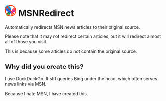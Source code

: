 # <img src="https://raw.githubusercontent.com/pr0xim1ty/msnredirect/refs/heads/main/msnredirect.png" width="36"/> MSNRedirect
Automatically redirects MSN news articles to their original source.

Please note that it may not redirect certain articles, but it will redirect almost all of those you visit.

This is because some articles do not contain the original source.

## Why did you create this?
I use DuckDuckGo. It still queries Bing under the hood, which often serves news links via MSN.

Because I hate MSN, I have created this.

